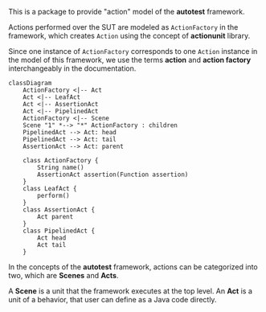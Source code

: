 This is a package to provide "action" model of the **autotest** framework.

Actions performed over the SUT are modeled as `ActionFactory` in the framework, which creates `Action` using the concept of **actionunit** library.

Since one instance of `ActionFactory` corresponds to one `Action` instance in the model of this framework, we use the terms **action** and **action factory** interchangeably in the documentation.

```mermaid
classDiagram
    ActionFactory <|-- Act
    Act <|-- LeafAct
    Act <|-- AssertionAct
    Act <|-- PipelinedAct
    ActionFactory <|-- Scene
    Scene "1" *--> "*" ActionFactory : children
    PipelinedAct --> Act: head
    PipelinedAct --> Act: tail
    AssertionAct --> Act: parent

    class ActionFactory {
        String name()
        AssertionAct assertion(Function assertion)
    }
    class LeafAct {
        perform()
    }
    class AssertionAct {
        Act parent
    }
    class PipelinedAct {
        Act head
        Act tail
    }
```

In the concepts of the **autotest** framework, actions can be categorized into two, which are **Scenes** and **Acts**.

A **Scene** is a unit that the framework executes at the top level.
An **Act** is a unit of a behavior, that user can define as a Java code directly.


